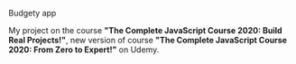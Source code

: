 Budgety app

My project on the course **"The Complete JavaScript Course 2020: Build Real Projects!"**, new version of course **"The Complete JavaScript Course 2020: From Zero to Expert!"** on Udemy.
